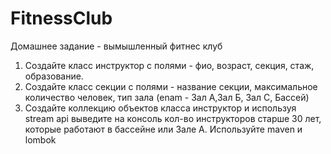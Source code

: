 # FitnessClub
Домашнее задание - вымышленный фитнес клуб
1. Создайте класс инструктор с полями - фио, возраст, секция, стаж, образование.
2. Создайте класс секции с полями - название секции, максимальное количество человек, тип зала (enam - Зал А,Зал Б, Зал С, Бассей)
3. Создайте коллекцию объектов класса инструктор и используя stream api выведите на консоль кол-во инструкторов старше 30 лет, которые
работают в бассейне или Зале А.
Используйте maven и lombok
